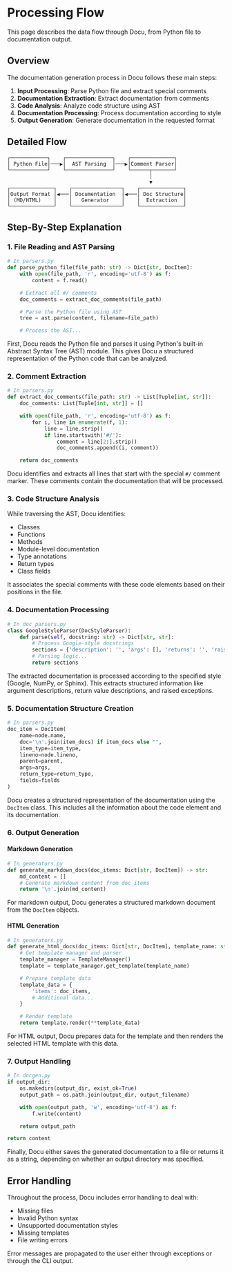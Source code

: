 # Processing Flow

This page describes the data flow through Docu, from Python file to documentation output.

## Overview

The documentation generation process in Docu follows these main steps:

1. **Input Processing**: Parse Python file and extract special comments
2. **Documentation Extraction**: Extract documentation from comments
3. **Code Analysis**: Analyze code structure using AST
4. **Documentation Processing**: Process documentation according to style
5. **Output Generation**: Generate documentation in the requested format

## Detailed Flow

```
┌────────────┐    ┌───────────────┐    ┌──────────────┐
│ Python File│───▶│  AST Parsing  │───▶│Comment Parser│
└────────────┘    └───────────────┘    └──────┬───────┘
                                              │
                                              ▼
┌──────────────┐    ┌────────────────┐    ┌──────────────┐
│Output Format │◀───│ Documentation  │◀───│ Doc Structure│
│ (MD/HTML)    │    │   Generator    │    │  Extraction  │
└──────────────┘    └────────────────┘    └──────────────┘
```

## Step-By-Step Explanation

### 1. File Reading and AST Parsing

```python
# In parsers.py
def parse_python_file(file_path: str) -> Dict[str, DocItem]:
    with open(file_path, 'r', encoding='utf-8') as f:
        content = f.read()

    # Extract all #/ comments
    doc_comments = extract_doc_comments(file_path)

    # Parse the Python file using AST
    tree = ast.parse(content, filename=file_path)

    # Process the AST...
```

First, Docu reads the Python file and parses it using Python's built-in Abstract Syntax Tree (AST) module. This gives Docu a structured representation of the Python code that can be analyzed.

### 2. Comment Extraction

```python
# In parsers.py
def extract_doc_comments(file_path: str) -> List[Tuple[int, str]]:
    doc_comments: List[Tuple[int, str]] = []

    with open(file_path, 'r', encoding='utf-8') as f:
        for i, line in enumerate(f, 1):
            line = line.strip()
            if line.startswith('#/'):
                comment = line[2:].strip()
                doc_comments.append((i, comment))

    return doc_comments
```

Docu identifies and extracts all lines that start with the special `#/` comment marker. These comments contain the documentation that will be processed.

### 3. Code Structure Analysis

While traversing the AST, Docu identifies:

- Classes
- Functions
- Methods
- Module-level documentation
- Type annotations
- Return types
- Class fields

It associates the special comments with these code elements based on their positions in the file.

### 4. Documentation Processing

```python
# In doc_parsers.py
class GoogleStyleParser(DocStyleParser):
    def parse(self, docstring: str) -> Dict[str, str]:
        # Process Google-style docstrings
        sections = {'description': '', 'args': [], 'returns': '', 'raises': []}
        # Parsing logic...
        return sections
```

The extracted documentation is processed according to the specified style (Google, NumPy, or Sphinx). This extracts structured information like argument descriptions, return value descriptions, and raised exceptions.

### 5. Documentation Structure Creation

```python
# In parsers.py
doc_item = DocItem(
    name=node.name,
    doc='\n'.join(item_docs) if item_docs else "",
    item_type=item_type,
    lineno=node.lineno,
    parent=parent,
    args=args,
    return_type=return_type,
    fields=fields
)
```

Docu creates a structured representation of the documentation using the `DocItem` class. This includes all the information about the code element and its documentation.

### 6. Output Generation

#### Markdown Generation

```python
# In generators.py
def generate_markdown_docs(doc_items: Dict[str, DocItem]) -> str:
    md_content = []
    # Generate markdown content from doc_items
    return '\n'.join(md_content)
```

For markdown output, Docu generates a structured markdown document from the `DocItem` objects.

#### HTML Generation

```python
# In generators.py
def generate_html_docs(doc_items: Dict[str, DocItem], template_name: str = 'default', doc_style: str = 'google') -> str:
    # Get template manager and parser
    template_manager = TemplateManager()
    template = template_manager.get_template(template_name)

    # Prepare template data
    template_data = {
        'items': doc_items,
        # Additional data...
    }

    # Render template
    return template.render(**template_data)
```

For HTML output, Docu prepares data for the template and then renders the selected HTML template with this data.

### 7. Output Handling

```python
# In docgen.py
if output_dir:
    os.makedirs(output_dir, exist_ok=True)
    output_path = os.path.join(output_dir, output_filename)

    with open(output_path, 'w', encoding='utf-8') as f:
        f.write(content)

    return output_path

return content
```

Finally, Docu either saves the generated documentation to a file or returns it as a string, depending on whether an output directory was specified.

## Error Handling

Throughout the process, Docu includes error handling to deal with:

- Missing files
- Invalid Python syntax
- Unsupported documentation styles
- Missing templates
- File writing errors

Error messages are propagated to the user either through exceptions or through the CLI output.
